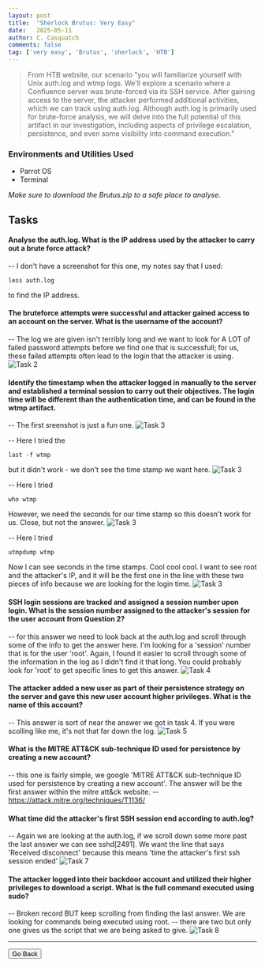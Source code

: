 ```yaml
---
layout: post
title:  "Sherlock Brutus: Very Easy"
date:   2025-05-11
author: C. Casquatch
comments: false
tag: ['very easy', 'Brutus', 'sherlock', 'HTB']
---
```


> From HTB website, our scenario "you will familiarize yourself with Unix auth.log and wtmp logs. We'll explore a scenario where a Confluence server was brute-forced via its SSH service. 
> After gaining access to the server, the attacker performed additional activities, which we can track using auth.log. Although auth.log is primarily used for brute-force analysis, 
> we will delve into the full potential of this artifact in our investigation, including aspects of privilege escalation, persistence, and even some visibility into command execution."


### Environments and Utilities Used
* Parrot OS
* Terminal

_Make sure to download the Brutus.zip to a safe place to analyse._


## Tasks


#### Analyse the auth.log. What is the IP address used by the attacker to carry out a brute force attack?

-- I don't have a screenshot for this one, my notes say that I used:
```
less auth.log
```
to find the IP address.


#### The bruteforce attempts were successful and attacker gained access to an account on the server. What is the username of the account?

-- The log we are given isn't terribly long and we want to look for A LOT of failed password attempts before we find one that is successfull; for us, these failed attempts often lead to the login that the attacker is using.
![Task 2](/assets/images/Brutus/task2scrollingdown.JPG)


#### Identify the timestamp when the attacker logged in manually to the server and established a terminal session to carry out their objectives. The login time will be different than the authentication time, and can be found in the wtmp artifact.

-- The first sreenshot is just a fun one. 
![Task 3](/assets/images/Brutus/lol@tryingtaskthree.JPG)

-- Here I tried the 
```
last -f wtmp
```
but it didn't work - we don't see the time stamp we want here.
![Task 3](/assets/images/Brutus/task3more.JPG)

-- Here I tried 
```
who wtmp
```
However, we need the seconds for our time stamp so this doesn't work for us. Close, but not the answer.
![Task 3](/assets/images/Brutus/task3.JPG)

-- Here I tried 
```
utmpdump wtmp
```
Now I can see seconds in the time stamps. Cool cool cool. I want to see root and the attacker's IP, and it will be the first one in the line with these two pieces of info because we are looking for the login time.
![Task 3](/assets/images/Brutus/task3(2).JPG)


#### SSH login sessions are tracked and assigned a session number upon login. What is the session number assigned to the attacker's session for the user account from Question 2?

-- for this answer we need to look back at the auth.log and scroll through some of the info to get the answer here. I'm looking for a 'session' number that is for the user 'root'.
Again, I found it easier to scroll through some of the information in the log as I didn't find it that long. You could probably look for 'root' to get specific lines to get this answer.
![Task 4](/assets/images/Brutus/task4.JPG)


#### The attacker added a new user as part of their persistence strategy on the server and gave this new user account higher privileges. What is the name of this account?

-- This answer is sort of near the answer we got in task 4. If you were scolling like me, it's not that far down the log.
![Task 5](/assets/images/Brutus/task5.JPG)


#### What is the MITRE ATT&CK sub-technique ID used for persistence by creating a new account?

-- this one is fairly simple, we google 'MITRE ATT&CK sub-technique ID used for persistence by creating a new account'. The answer will be the first answer within the mitre att&ck website.
-- https://attack.mitre.org/techniques/T1136/


#### What time did the attacker's first SSH session end according to auth.log?

-- Again we are looking at the auth.log, if we scroll down some more past the last answer we can see sshd[2491]. We want the line that says 'Received disconnect' because this means 'time the attacker's first ssh session ended'
![Task 7](/assets/images/Brutus/task7.JPG)


#### The attacker logged into their backdoor account and utilized their higher privileges to download a script. What is the full command executed using sudo?

-- Broken record BUT keep scrolling from finding the last answer. We are looking for commands being executed using root. 
-- there are two but only one gives us the script that we are being asked to give.
![Task 8](/assets/images/Brutus/task8scrolldown.JPG)

* * *

<button onclick="history.back()">Go Back</button>
